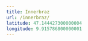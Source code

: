 ```yaml
---
title: Innerbraz
url: /innerbraz/
latitude: 47.144427300000004
longitude: 9.915786800000001
---
```

